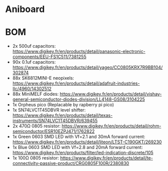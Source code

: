 # Aniboard

# BOM
- 2x 500uf capacitors: https://www.digikey.fr/en/products/detail/panasonic-electronic-components/EEU-FS1C511/7381255
- 90x 0.1uf capacitors: https://www.digikey.fr/en/products/detail/yageo/CC0805KRX7R9BB104/302874
- 88x SK6812MINI-E neopixels: https://www.digikey.fr/en/products/detail/adafruit-industries-llc/4960/14302512
- 88x MiniMELF diodes: https://www.digikey.fr/en/products/detail/vishay-general-semiconductor-diodes-division/LL4148-GS08/3104225
- 1x Orpheus pico (Replacable by rapberry pi pico)
- 1x SN74LVC1T45DBVR level shifter: https://www.digikey.fr/en/products/detail/texas-instruments/SN74LVC1T45DBVR/639455
- 2x 470Ω 0805 resistor: https://www.digikey.fr/en/products/detail/rohm-semiconductor/ESR10EZPJ471/1762822
- 1x Green 0603 SMD LED with Vf=2.1 and 30mA forward current: https://www.digikey.fr/en/products/detail/liteon/LTST-C190GKT/269230
- 1x Blue 0603 SMD LED with Vf=2.8 and 20mA forward current: https://www.digikey.fr/en/products/filter/led-indication-discrete/105
- 1x 100Ω 0805 resistor: https://www.digikey.fr/en/products/detail/te-connectivity-passive-product/CRG0805F100R/2380830
